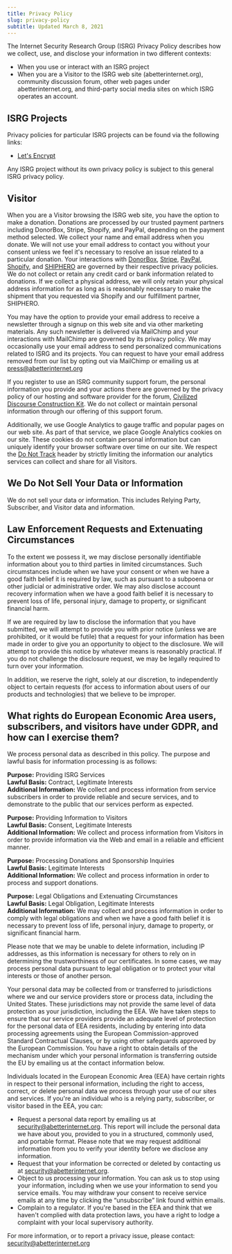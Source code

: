 ```yaml
---
title: Privacy Policy
slug: privacy-policy
subtitle: Updated March 8, 2021
---
```


The Internet Security Research Group (ISRG) Privacy Policy describes how we collect, use, and disclose your information in two different contexts:

* When you use or interact with an ISRG project
* When you are a Visitor to the ISRG web site (abetterinternet.org), community discussion forum, other web pages under abetterinternet.org, and third-party social media sites on which ISRG operates an account.

## ISRG Projects

Privacy policies for particular ISRG projects can be found via the following links:

* [Let's Encrypt](https://letsencrypt.org/privacy/)

Any ISRG project without its own privacy policy is subject to this general ISRG privacy policy.

## Visitor

When you are a Visitor browsing the ISRG web site, you have the option to make a donation. Donations are processed by our trusted payment partners including DonorBox, Stripe, Shopify, and PayPal, depending on the payment method selected. We collect your name and email address when you donate. We will not use your email address to contact you without your consent unless we feel it's necessary to resolve an issue related to a particular donation. Your interactions with [DonorBox](https://donorbox.org/privacy), [Stripe](https://stripe.com/privacy/), [PayPal](https://www.paypal.com/us/webapps/mpp/ua/privacy-full), [Shopify](https://www.shopify.com/legal/privacy), and [SHIPHERO](https://shiphero.com/privacy-data-policy/) are governed by their respective privacy policies. We do not collect or retain any credit card or bank information related to donations. If we collect a physical address, we will only retain your physical address information for as long as is reasonably necessary to make the shipment that you requested via Shopify and our fulfillment partner, SHIPHERO.

You may have the option to provide your email address to receive a newsletter through a signup on this web site and via other marketing materials. Any such newsletter is delivered via MailChimp and your interactions with MailChimp are governed by its privacy policy. We may occasionally use your email address to send personalized communications related to ISRG and its projects. You can request to have your email address removed from our list by opting out via MailChimp or emailing us at [press@abetterinternet.org](mailto:press@abetterinternet.org)

If you register to use an ISRG community support forum, the personal information you provide and your actions there are governed by the privacy policy of our hosting and software provider for the forum, [Civilized Discourse Construction Kit](https://www.discourse.org/privacy). We do not collect or maintain personal information through our offering of this support forum.

Additionally, we use Google Analytics to gauge traffic and popular pages on our web site. As part of that service, we place Google Analytics cookies on our site. These cookies do not contain personal information but can uniquely identify your browser software over time on our site. We respect the [Do Not Track](http://donottrack.us/) header by strictly limiting the information our analytics services can collect and share for all Visitors.

## We Do Not Sell Your Data or Information

We do not sell your data or information. This includes Relying Party, Subscriber, and Visitor data and information.

## Law Enforcement Requests and Extenuating Circumstances

To the extent we possess it, we may disclose personally identifiable information about you to third parties in limited circumstances. Such circumstances include when we have your consent or when we have a good faith belief it is required by law, such as pursuant to a subpoena or other judicial or administrative order. We may also disclose account recovery information when we have a good faith belief it is necessary to prevent loss of life, personal injury, damage to property, or significant financial harm.

If we are required by law to disclose the information that you have submitted, we will attempt to provide you with prior notice (unless we are prohibited, or it would be futile) that a request for your information has been made in order to give you an opportunity to object to the disclosure. We will attempt to provide this notice by whatever means is reasonably practical. If you do not challenge the disclosure request, we may be legally required to turn over your information.

In addition, we reserve the right, solely at our discretion, to independently object to certain requests (for access to information about users of our products and technologies) that we believe to be improper.

## What rights do European Economic Area users, subscribers, and visitors have under GDPR, and how can I exercise them?

We process personal data as described in this policy. The purpose and lawful basis for information processing is as follows:

**Purpose:** Providing ISRG Services<br>
**Lawful Basis:** Contract, Legitimate Interests<br>
**Additional Information:** We collect and process information from service subscribers in order to provide reliable and secure services, and to demonstrate to the public that our services perform as expected.

**Purpose:** Providing Information to Visitors<br>
**Lawful Basis:** Consent, Legitimate Interests<br>
**Additional Information:** We collect and process information from Visitors in order to provide information via the Web and email in a reliable and efficient manner.

**Purpose:** Processing Donations and Sponsorship Inquiries<br>
**Lawful Basis:** Legitimate Interests<br>
**Additional Information:** We collect and process information in order to process and support donations.

**Purpose:** Legal Obligations and Extenuating Circumstances<br>
**Lawful Basis:** Legal Obligation, Legitimate Interests<br>
**Additional Information:** We may collect and process information in order to comply with legal obligations and when we have a good faith belief it is necessary to prevent loss of life, personal injury, damage to property, or significant financial harm.

Please note that we may be unable to delete information, including IP addresses, as this information is necessary for others to rely on in determining the trustworthiness of our certificates. In some cases, we may process personal data pursuant to legal obligation or to protect your vital interests or those of another person.

Your personal data may be collected from or transferred to jurisdictions where we and our service providers store or process data, including the United States. These jurisdictions may not provide the same level of data protection as your jurisdiction, including the EEA. We have taken steps to ensure that our service providers provide an adequate level of protection for the personal data of EEA residents, including by entering into data processing agreements using the European Commission-approved Standard Contractual Clauses, or by using other safeguards approved by the European Commission. You have a right to obtain details of the mechanism under which your personal information is transferring outside the EU by emailing us at the contact information below.

Individuals located in the European Economic Area (EEA) have certain rights in respect to their personal information, including the right to access, correct, or delete personal data we process through your use of our sites and services. If you're an individual who is a relying party, subscriber, or visitor based in the EEA, you can:

* Request a personal data report by emailing us at security@abetterinternet.org. This report will include the personal data we have about you, provided to you in a structured, commonly used, and portable format. Please note that we may request additional information from you to verify your identity before we disclose any information.
* Request that your information be corrected or deleted by contacting us at security@abetterinternet.org.
* Object to us processing your information. You can ask us to stop using your information, including when we use your information to send you service emails. You may withdraw your consent to receive service emails at any time by clicking the “unsubscribe” link found within emails.
* Complain to a regulator. If you're based in the EEA and think that we haven't complied with data protection laws, you have a right to lodge a complaint with your local supervisory authority.

For more information, or to report a privacy issue, please contact: [security@abetterinternet.org](mailto:security@abetterinternet.org)
